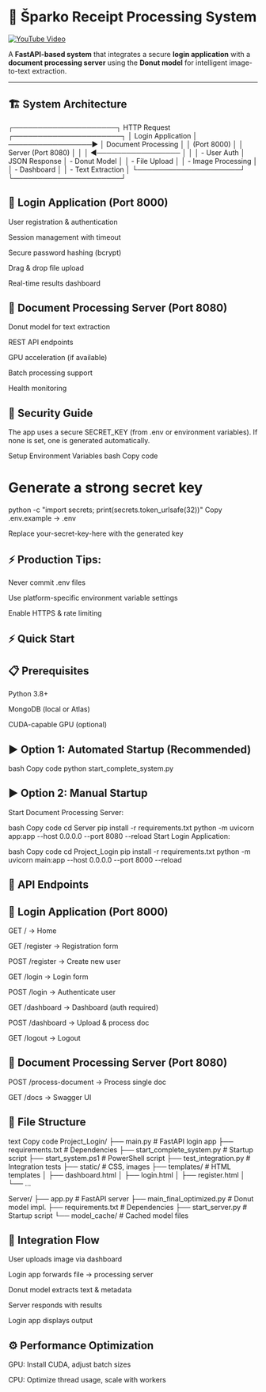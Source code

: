 # 🚀 Šparko Receipt Processing System

[![YouTube Video](https://i.ytimg.com/vi/trH_vHMMgvo/maxresdefault.jpg)](https://www.youtube.com/embed/trH_vHMMgvo?si=PV53zFyxGKhIqZkD)

A **FastAPI-based system** that integrates a secure **login application** with a **document processing server** using the **Donut model** for intelligent image-to-text extraction.  

---

## 🏗️ System Architecture


┌─────────────────────┐    HTTP Request    ┌──────────────────────┐
│   Login Application │ ─────────────────► │ Document Processing  │
│   (Port 8000)       │                    │ Server (Port 8080)   │
│                     │ ◄───────────────── │                      │
│   - User Auth       │    JSON Response   │   - Donut Model      │
│   - File Upload     │                    │   - Image Processing │
│   - Dashboard       │                    │   - Text Extraction  │
└─────────────────────┘                    └──────────────────────┘

## 🔑 Login Application (Port 8000)
User registration & authentication

Session management with timeout

Secure password hashing (bcrypt)

Drag & drop file upload

Real-time results dashboard

## 📄 Document Processing Server (Port 8080)
Donut model for text extraction

REST API endpoints

GPU acceleration (if available)

Batch processing support

Health monitoring

## 🔐 Security Guide
The app uses a secure SECRET_KEY (from .env or environment variables). If none is set, one is generated automatically.

Setup Environment Variables
bash
Copy code
# Generate a strong secret key
python -c "import secrets; print(secrets.token_urlsafe(32))"
Copy .env.example → .env

Replace your-secret-key-here with the generated key

## ⚡ Production Tips:

Never commit .env files

Use platform-specific environment variable settings

Enable HTTPS & rate limiting

## ⚡ Quick Start
## 📋 Prerequisites
Python 3.8+

MongoDB (local or Atlas)

CUDA-capable GPU (optional)

## ▶️ Option 1: Automated Startup (Recommended)
bash
Copy code
python start_complete_system.py
## ▶️ Option 2: Manual Startup
Start Document Processing Server:

bash
Copy code
cd Server
pip install -r requirements.txt
python -m uvicorn app:app --host 0.0.0.0 --port 8080 --reload
Start Login Application:

bash
Copy code
cd Project_Login
pip install -r requirements.txt
python -m uvicorn main:app --host 0.0.0.0 --port 8000 --reload
## 📡 API Endpoints
## 🔑 Login Application (Port 8000)
GET / → Home

GET /register → Registration form

POST /register → Create new user

GET /login → Login form

POST /login → Authenticate user

GET /dashboard → Dashboard (auth required)

POST /dashboard → Upload & process doc

GET /logout → Logout

## 📄 Document Processing Server (Port 8080)
POST /process-document → Process single doc

GET /docs → Swagger UI

## 📂 File Structure
text
Copy code
Project_Login/
├── main.py                     # FastAPI login app
├── requirements.txt            # Dependencies
├── start_complete_system.py    # Startup script
├── start_system.ps1            # PowerShell script
├── test_integration.py         # Integration tests
├── static/                     # CSS, images
├── templates/                  # HTML templates
│   ├── dashboard.html
│   ├── login.html
│   ├── register.html
│   └── ...

Server/
├── app.py                      # FastAPI server
├── main_final_optimized.py     # Donut model impl.
├── requirements.txt            # Dependencies
├── start_server.py             # Startup script
└── model_cache/                # Cached model files
## 🔄 Integration Flow
User uploads image via dashboard

Login app forwards file → processing server

Donut model extracts text & metadata

Server responds with results

Login app displays output

## ⚙️ Performance Optimization
GPU: Install CUDA, adjust batch sizes

CPU: Optimize thread usage, scale with workers


